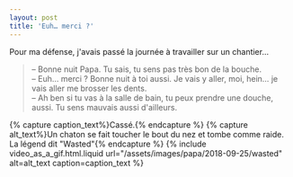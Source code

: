 ```yaml
---
layout: post
title: 'Euh… merci ?'
---
```


Pour ma défense, j'avais passé la journée à travailler sur un chantier…

<!-- more -->

> – Bonne nuit Papa. Tu sais, tu sens pas très bon de la bouche.  
> – Euh… merci ? Bonne nuit à toi aussi. Je vais y aller, moi, hein… je vais aller me brosser les dents.  
> – Ah ben si tu vas à la salle de bain, tu peux prendre une douche, aussi. Tu sens mauvais aussi d'ailleurs.

{% capture caption_text%}Cassé.{% endcapture %} {% capture alt_text%}Un chaton se fait toucher le bout du nez et tombe comme raide. La légend dit "Wasted"{% endcapture %} {% include video_as_a_gif.html.liquid
url="/assets/images/papa/2018-09-25/wasted"
alt=alt_text
caption=caption_text
%}
